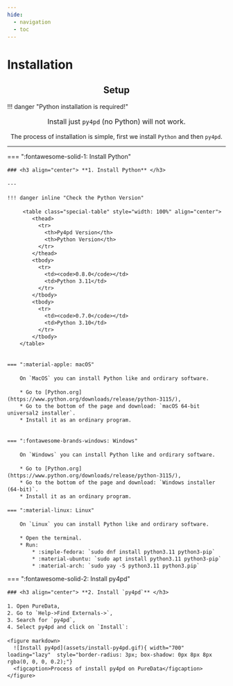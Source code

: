 ```yaml
---
hide:
  - navigation
  - toc
---
```


# Installation

## <h2 align="center"> **Setup** </h2>

!!! danger "Python installation is required!"
    <p style="font-size: 16px" align="center">Install just `py4pd` (no Python) will not work.</p>

 <p align="center"> The process of installation is simple, first we install <code>Python</code> and then <code>py4pd</code>. </p>

---

=== ":fontawesome-solid-1: Install Python"

    ### <h3 align="center"> **1. Install Python** </h3>

    ---

    !!! danger inline "Check the Python Version"

         <table class="special-table" style="width: 100%" align="center">
            <thead>
              <tr>
                <th>Py4pd Version</th>
                <th>Python Version</th>
              </tr>
            </thead>
            <tbody>
              <tr>
                <td><code>0.8.0</code></td>
                <td>Python 3.11</td>
              </tr>
            </tbody>
            <tbody>
              <tr>
                <td><code>0.7.0</code></td>
                <td>Python 3.10</td>
              </tr>
            </tbody>
        </table>


    === ":material-apple: macOS"

        On `MacOS` you can install Python like and ordirary software.

        * Go to [Python.org](https://www.python.org/downloads/release/python-3115/),
        * Go to the bottom of the page and download: `macOS 64-bit universal2 installer`.
        * Install it as an ordinary program.


    === ":fontawesome-brands-windows: Windows"

        On `Windows` you can install Python like and ordirary software.

        * Go to [Python.org](https://www.python.org/downloads/release/python-3115/),
        * Go to the bottom of the page and download: `Windows installer (64-bit)`.
        * Install it as an ordinary program.

    === ":material-linux: Linux"

        On `Linux` you can install Python like and ordirary software.

        * Open the terminal.
        * Run: 
            * :simple-fedora: `sudo dnf install python3.11 python3-pip`
            * :material-ubuntu: `sudo apt install python3.11 python3-pip` 
            * :material-arch: `sudo yay -S python3.11 python3.pip`

=== ":fontawesome-solid-2: Install py4pd"

    ### <h3 align="center"> **2. Install `py4pd`** </h3>

    1. Open PureData,
    2. Go to `Help->Find Externals->`,
    3. Search for `py4pd`,
    4. Select py4pd and click on `Install`:

    <figure markdown>
      ![Install py4pd](assets/install-py4pd.gif){ width="700" loading="lazy"  style="border-radius: 3px; box-shadow: 0px 8px 8px rgba(0, 0, 0, 0.2);"}
      <figcaption>Process of install py4pd on PureData</figcaption>
    </figure>
